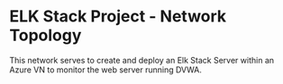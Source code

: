 # ELK Stack Project - Network Topology
This network serves to create and deploy an Elk Stack Server within an Azure VN to monitor the web server running DVWA.

